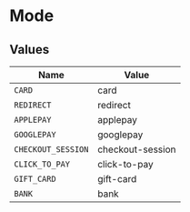 # Mode


## Values

| Name               | Value              |
| ------------------ | ------------------ |
| `CARD`             | card               |
| `REDIRECT`         | redirect           |
| `APPLEPAY`         | applepay           |
| `GOOGLEPAY`        | googlepay          |
| `CHECKOUT_SESSION` | checkout-session   |
| `CLICK_TO_PAY`     | click-to-pay       |
| `GIFT_CARD`        | gift-card          |
| `BANK`             | bank               |